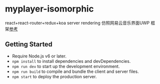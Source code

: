 # myplayer-isomorphic
react+react-router+redux+koa server rendering
仿照网易云音乐界面UWP
框架[参考](https://github.com/chikara-chan/react-isomorphic-boilerplate)
## Getting Started
- Require Node.js v6 or later.
- `npm install` to install dependencies and devDependencies.
- `npm run dev` to start up the development environment.
- `npm run build` to compile and bundle the client and server files.
- `npm start` to deploy the production server.
